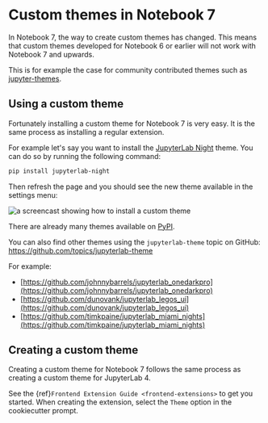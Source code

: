 # Custom themes in Notebook 7

In Notebook 7, the way to create custom themes has changed. This means that custom themes developed for Notebook 6 or earlier will not work with Notebook 7 and upwards.

This is for example the case for community contributed themes such as [jupyter-themes](https://github.com/dunovank/jupyter-themes).

## Using a custom theme

Fortunately installing a custom theme for Notebook 7 is very easy. It is the same process as installing a regular extension.

For example let's say you want to install the [JupyterLab Night](https://github.com/martinRenou/jupyterlab-night) theme. You can do so by running the following command:

```bash
pip install jupyterlab-night
```

Then refresh the page and you should see the new theme available in the settings menu:

![a screencast showing how to install a custom theme](https://user-images.githubusercontent.com/591645/229583076-de3c0541-246f-4781-8941-fcbec2204038.gif)

There are already many themes available on [PyPI](https://pypi.org/search/?q=jupyterlab-theme).

You can also find other themes using the `jupyterlab-theme` topic on GitHub: https://github.com/topics/jupyterlab-theme

For example:

- [https://github.com/johnnybarrels/jupyterlab_onedarkpro](https://github.com/johnnybarrels/jupyterlab_onedarkpro)
- [https://github.com/dunovank/jupyterlab_legos_ui](https://github.com/dunovank/jupyterlab_legos_ui)
- [https://github.com/timkpaine/jupyterlab_miami_nights](https://github.com/timkpaine/jupyterlab_miami_nights)

## Creating a custom theme

Creating a custom theme for Notebook 7 follows the same process as creating a custom theme for JupyterLab 4.

See the {ref}`Frontend Extension Guide <frontend-extensions>` to get you started. When creating the extension, select the `Theme` option in the cookiecutter prompt.
